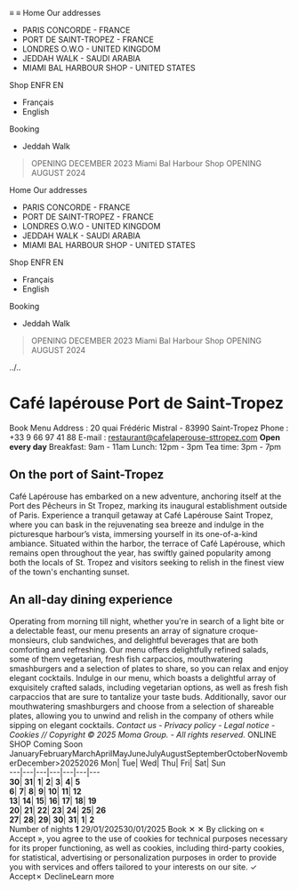 ≡
≡
Home 
Our addresses 
  * PARIS CONCORDE - FRANCE 
  * PORT DE SAINT-TROPEZ - FRANCE 
  * LONDRES O.W.O - UNITED KINGDOM 
  * JEDDAH WALK - SAUDI ARABIA 
  * MIAMI BAL HARBOUR SHOP - UNITED STATES 


Shop 
ENFR
EN 
  * Français 
  * English 


Booking 
  * Jeddah Walk
> OPENING DECEMBER 2023
Miami Bal Harbour Shop
> OPENING AUGUST 2024


Home 
Our addresses 
  * PARIS CONCORDE - FRANCE 
  * PORT DE SAINT-TROPEZ - FRANCE 
  * LONDRES O.W.O - UNITED KINGDOM 
  * JEDDAH WALK - SAUDI ARABIA 
  * MIAMI BAL HARBOUR SHOP - UNITED STATES 


Shop 
ENFR
EN 
  * Français 
  * English 


Booking 
  * Jeddah Walk
> OPENING DECEMBER 2023
Miami Bal Harbour Shop
> OPENING AUGUST 2024


../..
# Café lapérouse Port de Saint-Tropez
Book  Menu
Address : 20 quai Frédéric Mistral - 83990 Saint-Tropez 
Phone : +33 9 66 97 41 88 
E-mail : restaurant@cafelaperouse-sttropez.com
**Open every day** Breakfast: 9am - 11am Lunch: 12pm - 3pm Tea time: 3pm - 7pm
## On the port of Saint-Tropez
Café Lapérouse has embarked on a new adventure, anchoring itself at the Port des Pêcheurs in St Tropez, marking its inaugural establishment outside of Paris. 
Experience a tranquil getaway at Café Lapérouse Saint Tropez, where you can bask in the rejuvenating sea breeze and indulge in the picturesque harbour’s vista, immersing yourself in its one-of-a-kind ambiance.
Situated within the harbor, the terrace of Café Lapérouse, which remains open throughout the year, has swiftly gained popularity among both the locals of St. Tropez and visitors seeking to relish in the finest view of the town's enchanting sunset.
## An all-day dining experience 
Operating from morning till night, whether you're in search of a light bite or a delectable feast, our menu presents an array of signature croque-monsieurs, club sandwiches, and delightful beverages that are both comforting and refreshing.
Our menu offers delightfully refined salads, some of them vegetarian, fresh fish carpaccios, mouthwatering smashburgers and a selection of plates to share, so you can relax and enjoy elegant cocktails. Indulge in our menu, which boasts a delightful array of exquisitely crafted salads, including vegetarian options, as well as fresh fish carpaccios that are sure to tantalize your taste buds. Additionally, savor our mouthwatering smashburgers and choose from a selection of shareable plates, allowing you to unwind and relish in the company of others while sipping on elegant cocktails.
_Contact us - Privacy policy - Legal notice - Cookies // Copyright © 2025 Moma Group. - All rights reserved._
ONLINE SHOP
Coming Soon
JanuaryFebruaryMarchAprilMayJuneJulyAugustSeptemberOctoberNovemberDecember>20252026
Mon| Tue| Wed| Thu| Fri| Sat| Sun  
---|---|---|---|---|---|---  
**30**| **31**| **1**| **2**| **3**| **4**| **5**  
**6**| **7**| **8**| **9**| **10**| **11**| **12**  
**13**| **14**| **15**| **16**| **17**| **18**| **19**  
**20**| **21**| **22**| **23**| **24**| **25**| **26**  
**27**| **28**| **29**| **30**| **31**| **1**| **2**  
Number of nights **1**
29/01/202530/01/2025
Book
✕
✕
By clicking on « Accept », you agree to the use of cookies for technical purposes necessary for its proper functioning, as well as cookies, including third-party cookies, for statistical, advertising or personalization purposes in order to provide you with services and offers tailored to your interests on our site.
✓ Accept✗ DeclineLearn more
